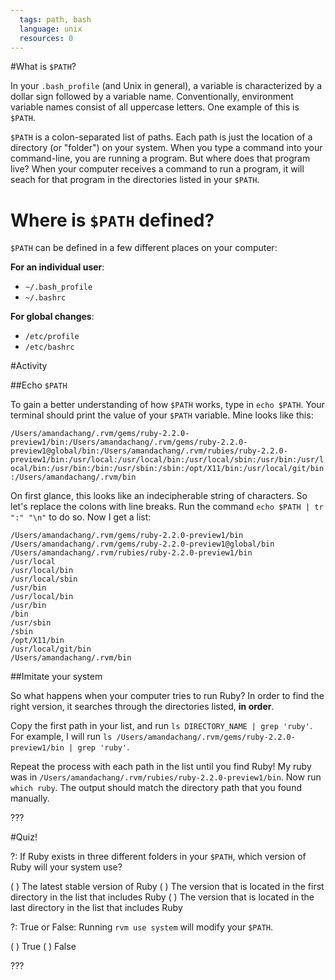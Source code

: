 ```yaml
---
  tags: path, bash
  language: unix
  resources: 0
---
```


#What is `$PATH`?

In your `.bash_profile` (and Unix in general), a variable is characterized by a dollar sign followed by a variable name. Conventionally, environment variable names consist of all uppercase letters. One example of this is `$PATH`.

`$PATH` is a colon-separated list of paths. Each path is just the location of a directory (or "folder") on your system. When you type a command into your command-line, you are running a program. But where does that program live? When your computer receives a command to run a program, it will seach for that program in the directories listed in your `$PATH`.

# Where is `$PATH` defined?

`$PATH` can be defined in a few different places on your computer:

__For an individual user__:
* `~/.bash_profile`
* `~/.bashrc`

__For global changes__:
* `/etc/profile`
* `/etc/bashrc`

#Activity

##Echo `$PATH`

To gain a better understanding of how `$PATH` works, type in `echo $PATH`. Your terminal should print the value of your `$PATH` variable. Mine looks like this:

`/Users/amandachang/.rvm/gems/ruby-2.2.0-preview1/bin:/Users/amandachang/.rvm/gems/ruby-2.2.0-preview1@global/bin:/Users/amandachang/.rvm/rubies/ruby-2.2.0-preview1/bin:/usr/local:/usr/local/bin:/usr/local/sbin:/usr/bin:/usr/local/bin:/usr/bin:/bin:/usr/sbin:/sbin:/opt/X11/bin:/usr/local/git/bin:/Users/amandachang/.rvm/bin
`

On first glance, this looks like an indecipherable string of characters. So let's replace the colons with line breaks. Run the command `echo $PATH | tr ":" "\n"` to do so. Now I get a list:

```
/Users/amandachang/.rvm/gems/ruby-2.2.0-preview1/bin
/Users/amandachang/.rvm/gems/ruby-2.2.0-preview1@global/bin
/Users/amandachang/.rvm/rubies/ruby-2.2.0-preview1/bin
/usr/local
/usr/local/bin
/usr/local/sbin
/usr/bin
/usr/local/bin
/usr/bin
/bin
/usr/sbin
/sbin
/opt/X11/bin
/usr/local/git/bin
/Users/amandachang/.rvm/bin
```

##Imitate your system

So what happens when your computer tries to run Ruby? In order to find the right version, it searches through the directories listed, __in order__.

Copy the first path in your list, and run `ls DIRECTORY_NAME | grep 'ruby'`. For example, I will run `ls /Users/amandachang/.rvm/gems/ruby-2.2.0-preview1/bin | grep 'ruby'`.

Repeat the process with each path in the list until you find Ruby! My ruby was in `/Users/amandachang/.rvm/rubies/ruby-2.2.0-preview1/bin`. Now run `which ruby`. The output should match the directory path that you found manually.

???

#Quiz!

?: If Ruby exists in three different folders in your `$PATH`, which version of Ruby will your system use?

( ) The latest stable version of Ruby
( ) The version that is located in the first directory in the list that includes Ruby
( ) The version that is located in the last directory in the list that includes Ruby

?: True or False: Running `rvm use system` will modify your `$PATH`.

( ) True
( ) False

???
